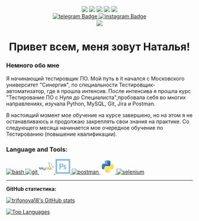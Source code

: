 
<div id="header" align="center">
<img src="https://media.giphy.com/media/v1.Y2lkPTc5MGI3NjExYThjM3lsbnV5dno4MWJ4N3ZxMmU4dmsyc2RwOTZ6enNtNDRpYzNvNSZlcD12MV9pbnRlcm5hbF9naWZfYnlfaWQmY3Q9cw/5ZXA1Gb4uleV1nHVhF/giphy.gif" width="200"/>
<img src="https://media.giphy.com/media/v1.Y2lkPTc5MGI3NjExYThjM3lsbnV5dno4MWJ4N3ZxMmU4dmsyc2RwOTZ6enNtNDRpYzNvNSZlcD12MV9pbnRlcm5hbF9naWZfYnlfaWQmY3Q9cw/5ZXA1Gb4uleV1nHVhF/giphy.gif" width="200"/>
<img src="https://media.giphy.com/media/v1.Y2lkPTc5MGI3NjExYThjM3lsbnV5dno4MWJ4N3ZxMmU4dmsyc2RwOTZ6enNtNDRpYzNvNSZlcD12MV9pbnRlcm5hbF9naWZfYnlfaWQmY3Q9cw/5ZXA1Gb4uleV1nHVhF/giphy.gif" width="200"/>
<img src="https://media.giphy.com/media/v1.Y2lkPTc5MGI3NjExYThjM3lsbnV5dno4MWJ4N3ZxMmU4dmsyc2RwOTZ6enNtNDRpYzNvNSZlcD12MV9pbnRlcm5hbF9naWZfYnlfaWQmY3Q9cw/5ZXA1Gb4uleV1nHVhF/giphy.gif" width="200"/>
<img src="https://media.giphy.com/media/v1.Y2lkPTc5MGI3NjExYThjM3lsbnV5dno4MWJ4N3ZxMmU4dmsyc2RwOTZ6enNtNDRpYzNvNSZlcD12MV9pbnRlcm5hbF9naWZfYnlfaWQmY3Q9cw/5ZXA1Gb4uleV1nHVhF/giphy.gif" width="200"/>
</div>
<div id="badges" align="center">
  <a href="https://t.me/nata_trifonova">
    <img src="https://img.shields.io/badge/telegram-blue?style=for-the-badge&logo=telegram&logoColor=white" alt="telegram Badge"/>
  </a>
  <a href="https://www.instagram.com/consciousness_n?utm_source=qr">
    <img src="https://img.shields.io/badge/instagram-red?style=for-the-badge&logo=instagram&logoColor=white" alt="instagram Badge"/>
  </a>  
</div>

<div id="header" align="center">
<img src="https://komarev.com/ghpvc/?username=trifonova18&style=flat-square&color=blue" align="center"/>
</div>
<div id="header" align="center">
<h1>
  Привет всем, меня зовут Наталья! 
</h1> 
</div>
<h3>
Немного обо мне
</h3>
Я начинающий тестировщик ПО. Мой путь в it начался с Московского университет "Синергия", по специальности Тестировщик-автоматизатор, где я прошла интенсив.
После интенсива я прошла курс "Тестирование ПО с Нуля до Специалиста",пробовала себя во многих направлениях, изучала Python, MySQL, Git, Jira и Postman. 

В настоящий момент мое обучение на курсе завершено, но на этом я не останавливаюсь и продолжаю закреплять свои знания на практике. Со следующего месяца начинается мое очередное обучение по Тестированию (повышение квалификации). 

<h3 align="left">Language and Tools:</h3>
<p align="left"> <a href="https://www.gnu.org/software/bash/" target="_blank" rel="noreferrer"> <img src="https://www.vectorlogo.zone/logos/gnu_bash/gnu_bash-icon.svg" alt="bash" width="40" height="40"/> </a> <a href="https://git-scm.com/" target="_blank" rel="noreferrer"> <img src="https://www.vectorlogo.zone/logos/git-scm/git-scm-icon.svg" alt="git" width="40" height="40"/> </a> <a href="https://www.mysql.com/" target="_blank" rel="noreferrer"> <img src="https://raw.githubusercontent.com/devicons/devicon/master/icons/mysql/mysql-original-wordmark.svg" alt="mysql" width="40" height="40"/> </a> <a href="https://www.photoshop.com/en" target="_blank" rel="noreferrer"> <img src="https://raw.githubusercontent.com/devicons/devicon/master/icons/photoshop/photoshop-line.svg" alt="photoshop" width="40" height="40"/> </a> <a href="https://postman.com" target="_blank" rel="noreferrer"> <img src="https://www.vectorlogo.zone/logos/getpostman/getpostman-icon.svg" alt="postman" width="40" height="40"/> </a> <a href="https://www.python.org" target="_blank" rel="noreferrer"> <img src="https://raw.githubusercontent.com/devicons/devicon/master/icons/python/python-original.svg" alt="python" width="40" height="40"/> </a> <a href="https://www.selenium.dev" target="_blank" rel="noreferrer"> <img src="https://raw.githubusercontent.com/detain/svg-logos/780f25886640cef088af994181646db2f6b1a3f8/svg/selenium-logo.svg" alt="selenium" width="40" height="40"/> </a></p>

---

<b>GitHub статистика:</b>

<a href="http://www.github.com/trifonova18"><img src="https://github-readme-stats.vercel.app/api?username=trifonova18&show_icons=true&hide=&count_private=true&title_color=22c55e&text_color=ffffff&icon_color=22c55e&bg_color=312e81&hide_border=true&show_icons=true" alt="trifonova18's GitHub stats" /></a>

<a href="https://github.com/trifonova18" align="left"><img src="https://github-readme-stats.vercel.app/api/top-langs/?username=trifonova18&langs_count=10&title_color=22c55e&text_color=ffffff&icon_color=22c55e&bg_color=312e81&hide_border=true&locale=en&custom_title=Top%20%Languages" alt="Top Languages" /></a>  





